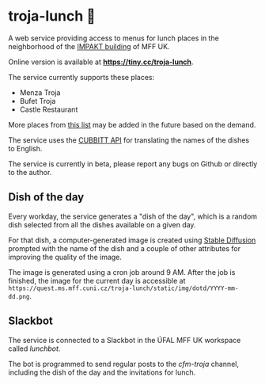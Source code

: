 # troja-lunch 🍜

A web service providing access to menus for lunch places in the neighborhood of the [IMPAKT building](https://www.mff.cuni.cz/cs/vnitrni-zalezitosti/budovy-a-arealy/troja) of MFF UK.

Online version is available at **https://tiny.cc/troja-lunch**.

The service currently supports these places:
- Menza Troja
- Bufet Troja
- Castle Restaurant

More places from [this list](https://docs.google.com/document/d/1d9ryeOlgXGPu9qhMypvSUDp63iTMJAWtS1VrHD74FNs/edit) may be added in the future based on the demand.

The service uses the [CUBBITT API](https://lindat.mff.cuni.cz/services/translation/api/v2/doc) for translating the names of the dishes to English.

The service is currently in beta, please report any bugs on Github or directly to the author.


## Dish of the day
Every workday, the service generates a "dish of the day", which is a random dish selected from all the dishes available on a given day. 

For that dish, a computer-generated image is created using [Stable Diffusion](https://github.com/CompVis/stable-diffusion) prompted with the name of the dish and a couple of other attributes for improving the quality of the image.

The image is generated using a cron job around 9 AM. After the job is finished, the image for the current day is accessible at `https://quest.ms.mff.cuni.cz/troja-lunch/static/img/dotd/YYYY-mm-dd.png`.

## Slackbot
The service is connected to a Slackbot in the ÚFAL MFF UK workspace called *lunchbot*. 

The bot is programmed to send regular posts to the *cfm-troja* channel, including the dish of the day and the invitations for lunch.
